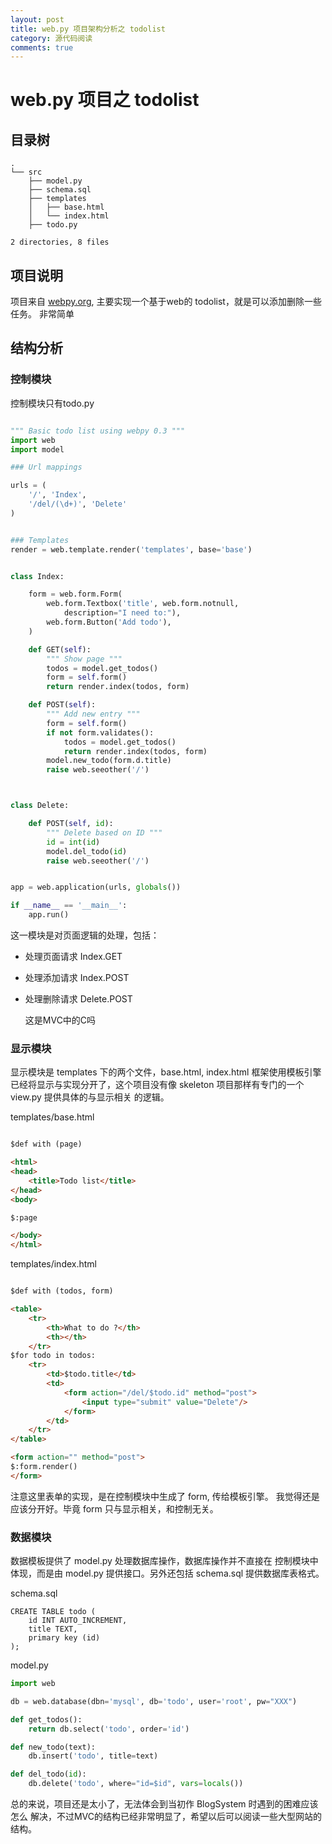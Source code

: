 ```yaml
---
layout: post
title: web.py 项目架构分析之 todolist
category: 源代码阅读
comments: true
---
```


# web.py 项目之 todolist

## 目录树

```
.
└── src
    ├── model.py
    ├── schema.sql
    ├── templates
    │   ├── base.html
    │   └── index.html
    ├── todo.py

2 directories, 8 files
```

## 项目说明

项目来自 [webpy.org](http://webpy.org/src/todo-list/0.3),
主要实现一个基于web的 todolist，就是可以添加删除一些任务。
非常简单

## 结构分析

### 控制模块

控制模块只有todo.py

```python

""" Basic todo list using webpy 0.3 """
import web
import model

### Url mappings

urls = (
    '/', 'Index',
    '/del/(\d+)', 'Delete'
)


### Templates
render = web.template.render('templates', base='base')


class Index:

    form = web.form.Form(
        web.form.Textbox('title', web.form.notnull, 
            description="I need to:"),
        web.form.Button('Add todo'),
    )

    def GET(self):
        """ Show page """
        todos = model.get_todos()
        form = self.form()
        return render.index(todos, form)

    def POST(self):
        """ Add new entry """
        form = self.form()
        if not form.validates():
            todos = model.get_todos()
            return render.index(todos, form)
        model.new_todo(form.d.title)
        raise web.seeother('/')



class Delete:

    def POST(self, id):
        """ Delete based on ID """
        id = int(id)
        model.del_todo(id)
        raise web.seeother('/')


app = web.application(urls, globals())

if __name__ == '__main__':
    app.run()
```

这一模块是对页面逻辑的处理，包括：

* 处理页面请求 Index.GET
* 处理添加请求 Index.POST
* 处理删除请求 Delete.POST

    这是MVC中的C吗


### 显示模块

显示模块是 templates 下的两个文件，base.html, index.html
框架使用模板引擎已经将显示与实现分开了，这个项目没有像
skeleton 项目那样有专门的一个 view.py 提供具体的与显示相关
的逻辑。

templates/base.html

```html

$def with (page)

<html>
<head>
    <title>Todo list</title>
</head>
<body>

$:page

</body>
</html>
```

templates/index.html

```html

$def with (todos, form)

<table>
    <tr>
        <th>What to do ?</th>
        <th></th>
    </tr>
$for todo in todos:
    <tr>
        <td>$todo.title</td>
        <td>
            <form action="/del/$todo.id" method="post">
                <input type="submit" value="Delete"/>
            </form>
        </td>
    </tr>    
</table>  

<form action="" method="post">
$:form.render()
</form>
```

注意这里表单的实现，是在控制模块中生成了 form, 传给模板引擎。
我觉得还是应该分开好。毕竟 form 只与显示相关，和控制无关。

### 数据模块

数据模板提供了 model.py 处理数据库操作，数据库操作并不直接在
控制模块中体现，而是由 model.py 提供接口。另外还包括 schema.sql
提供数据库表格式。

schema.sql

```
CREATE TABLE todo (
    id INT AUTO_INCREMENT,
    title TEXT,
    primary key (id)
);
```

model.py

```python
import web

db = web.database(dbn='mysql', db='todo', user='root', pw="XXX")

def get_todos():
    return db.select('todo', order='id')

def new_todo(text):
    db.insert('todo', title=text)

def del_todo(id):
    db.delete('todo', where="id=$id", vars=locals())
```

总的来说，项目还是太小了，无法体会到当初作 BlogSystem 时遇到的困难应该怎么
解决，不过MVC的结构已经非常明显了，希望以后可以阅读一些大型网站的结构。
